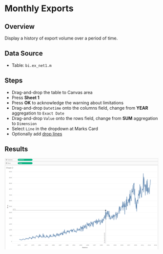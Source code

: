 # Monthly Exports

## Overview

Display a history of export volume over a period of time.
 
## Data Source

* Table: `bi.ex_net1.m`

## Steps

- Drag-and-drop the table to Canvas area
- Press **Sheet 1**
- Press **OK** to acknowledge the warning about limitations
- Drag-and-drop `Datetime` onto the columns field, change from **YEAR** aggregation to `Exact Date` 
- Drag-and-drop `Value` onto the rows field, change from **SUM** aggregation to `Dimension`
- Select `Line` in the dropdown at Marks Card
- Optionally add [drop lines](comparision_of_two_metrics_at_one_bar_graph.md#drop-lines)

## Results

![](../images/detailed_values.png)
